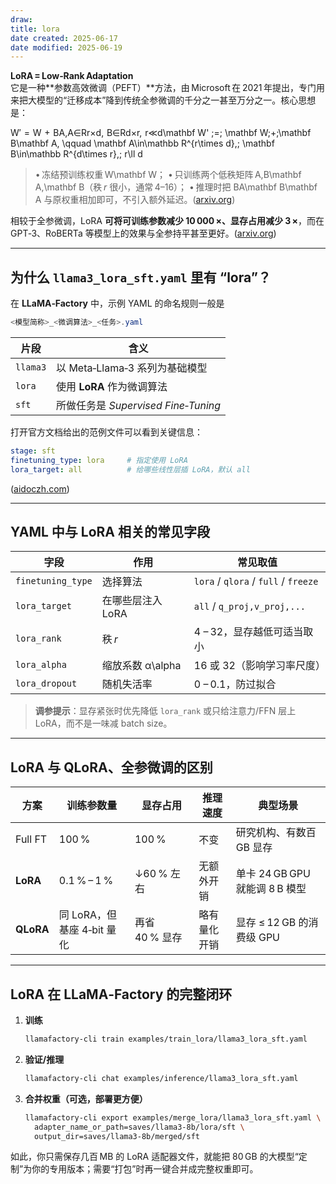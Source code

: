 ```yaml
---
draw:
title: lora
date created: 2025-06-17
date modified: 2025-06-19
---
```


**LoRA = Low‑Rank Adaptation**  
它是一种**参数高效微调（PEFT）**方法，由 Microsoft 在 2021 年提出，专门用来把大模型的“迁移成本”降到传统全参微调的千分之一甚至万分之一。核心思想是：

W′  =  W  +  BA,A∈Rr×d,  B∈Rd×r,  r≪d\mathbf W' \;=\; \mathbf W\;+\;\mathbf B\mathbf A, \qquad \mathbf A\in\mathbb R^{r\times d},\; \mathbf B\in\mathbb R^{d\times r},\; r\ll d

> • 冻结预训练权重 W\mathbf W；
> • 只训练两个低秩矩阵 A,B\mathbf A,\mathbf B（秩 _r_ 很小，通常 4–16）；
> • 推理时把 BA\mathbf B\mathbf A 与原权重相加即可，不引入额外延迟。([arxiv.org](https://arxiv.org/abs/2106.09685?utm_source=chatgpt.com "LoRA: Low-Rank Adaptation of Large Language Models"))

相较于全参微调，LoRA **可将可训练参数减少 10 000 ×、显存占用减少 3 ×**，而在 GPT‑3、RoBERTa 等模型上的效果与全参持平甚至更好。([arxiv.org](https://arxiv.org/abs/2106.09685?utm_source=chatgpt.com "LoRA: Low-Rank Adaptation of Large Language Models"))

---

## 为什么 `llama3_lora_sft.yaml` 里有 “lora”？

在 **LLaMA‑Factory** 中，示例 YAML 的命名规则一般是

```Java
<模型简称>_<微调算法>_<任务>.yaml
```

|片段|含义|
|---|---|
|`llama3`|以 Meta‑Llama‑3 系列为基础模型|
|`lora`|使用 **LoRA** 作为微调算法|
|`sft`|所做任务是 _Supervised Fine‑Tuning_|

打开官方文档给出的范例文件可以看到关键信息：

```yaml
stage: sft
finetuning_type: lora     # 指定使用 LoRA
lora_target: all          # 给哪些线性层插 LoRA，默认 all
```

([aidoczh.com](https://www.aidoczh.com/llamafactory/en/getting_started/sft.html "SFT 训练 - LLaMA Factory"))

---

## YAML 中与 LoRA 相关的常见字段

|字段|作用|常见取值|
|---|---|---|
|`finetuning_type`|选择算法|`lora` / `qlora` / `full` / `freeze`|
|`lora_target`|在哪些层注入 LoRA|`all` / `q_proj,v_proj,...`|
|`lora_rank`|秩 _r_|4 – 32，显存越低可适当取小|
|`lora_alpha`|缩放系数 α\alpha|16 或 32（影响学习率尺度）|
|`lora_dropout`|随机失活率|0 – 0.1，防过拟合|

> **调参提示**：显存紧张时优先降低 `lora_rank` 或只给注意力/FFN 层上 LoRA，而不是一味减 batch size。

---

## LoRA 与 QLoRA、全参微调的区别

|方案|训练参数量|显存占用|推理速度|典型场景|
|---|---|---|---|---|
|Full FT|100 %|100 %|不变|研究机构、有数百 GB 显存|
|**LoRA**|0.1 % – 1 %|↓60 % 左右|无额外开销|单卡 24 GB GPU 就能调 8 B 模型|
|**QLoRA**|同 LoRA，但基座 4‑bit 量化|再省 40 % 显存|略有量化开销|显存 ≤ 12 GB 的消费级 GPU|

---

## LoRA 在 LLaMA‑Factory 的完整闭环

1. **训练**
    
    ```bash
    llamafactory-cli train examples/train_lora/llama3_lora_sft.yaml
    ```
    
2. **验证/推理**
    
    ```bash
    llamafactory-cli chat examples/inference/llama3_lora_sft.yaml
    ```
    
3. **合并权重（可选，部署更方便）**
    
    ```bash
    llamafactory-cli export examples/merge_lora/llama3_lora_sft.yaml \
      adapter_name_or_path=saves/llama3-8b/lora/sft \
      output_dir=saves/llama3-8b/merged/sft
    ```
    

如此，你只需保存几百 MB 的 LoRA 适配器文件，就能把 80 GB 的大模型“定制”为你的专用版本；需要“打包”时再一键合并成完整权重即可。
